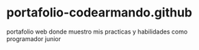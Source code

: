 # portafolio-codearmando.github
portafolio web donde muestro mis practicas y habilidades como programador junior
